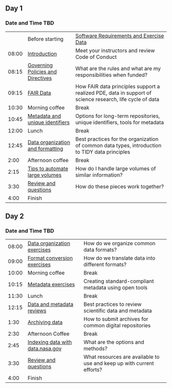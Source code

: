 
<h2>Day 1</h2>
<h3>Date and Time TBD</h3>
<div class="row">        <!-- first two days -->
  <div class="col-md-6"> <!-- left column -->
    <table class="table table-striped">
      <tr>               <!-- row 1   -->
        <td></td>
        <td>Before starting</td>
        <td><a href="https://github.com/mahunterUSGS/TWSC_Data_Management/blob/main/LESSONS/Data_Links.md" target="_blank">Software Requirements and Exercise Data</a></td>
      </tr>
      <tr>               <!-- row 21   -->
        <td>08:00</td>        <!-- time    -->
        <td><a href="https://github.com/mahunterUSGS/TWSC_Data_Management">Introduction</a></td>
        <td>Meet your instructors and review Code of Conduct</td><!-- content -->
      </tr>
      <tr>               <!-- row 2   -->
        <td>08:15</td>        <!-- time    -->
        <td><a href="https://github.com/mahunterUSGS/TWSC_Data_Management">Governing Policies and Directives</a></td>        <!-- content -->
        <td>What are the rules and what are my responsibilities when funded?</td>        <!-- content -->
      </tr>
      <tr>               <!-- row 3   -->
        <td>09:15</td>        <!-- time    -->
        <td><a href="https://github.com/mahunterUSGS/TWSC_Data_Management">FAIR Data</a></td>        <!-- content -->
        <td>How FAIR data principles support a realized PDE, data in support of science research, life cycle of data</td>        <!-- content -->
      </tr>
      <tr>               <!-- row 19   -->
        <td>10:30</td>        <!-- time    -->
        <td>Morning coffee</td>
        <td>Break</td>
      </tr>
      <tr>               <!-- row 4   -->
        <td>10:45</td>        <!-- time    -->
        <td><a href="https://github.com/mahunterUSGS/TWSC_Data_Management">Metadata and unique identifiers</a></td>        <!-- content -->
        <td>Options for long-term repositories, unique identifiers, tools for metadata</td>
      </tr>
      <tr>               <!-- row 11   -->
        <td>12:00</td>        <!-- time    -->
        <td>Lunch</td>
        <td>Break</td>            <!-- content -->
      </tr>
      <tr>               <!-- row 5   -->
        <td>12:45</td>        <!-- time    -->
        <td><a href="https://github.com/mahunterUSGS/TWSC_Data_Management">Data organization and formatting</a></td>        <!-- content -->
        <td>Best practices for the organization of common data types, introduction to TIDY data principles</td>
      </tr>
      <tr>               <!-- row 11   -->
        <td>2:00</td>        <!-- time    -->
        <td>Afternoon coffee</td>
        <td>Break</td>            <!-- content -->
      </tr>
      <tr>
        <td>2:15</td>
        <td><a href="https://github.com/mahunterUSGS/TWSC_Data_Management">Tips to automate large volumes</a></td>
        <td>How do I handle large volumes of similar information?</td>
      <tr>
        <td>3:30</td>
        <td><a href="https://github.com/mahunterUSGS/TWSC_Data_Management">Review and questions</a></td>
        <td>How do these pieces work together?</td>
      </tr>
      </tr>
        <td>4:00</td>        <!-- time    -->
        <td>Finish</td>
        <td></td><!-- content -->
      </tr>
    </table>
  </div>
</div>
<h2>Day 2</h2>
<h3>Date and Time TBD</h3>
<div>
  <div>
    <table>
      <tr>               <!-- row 8   -->
        <td>08:00</td>        <!-- time    -->
        <td><a href="https://github.com/mahunterUSGS/TWSC_Data_Management">Data organization exercises</a></td>
        <td>How do we organize common data formats?</td>         <!-- content -->
      </tr>
      <tr>               <!-- row 9   -->
        <td>09:00</td>        <!-- time    -->
        <td><a href="https://github.com/mahunterUSGS/TWSC_Data_Management">Format conversion exercises</a></td>
        <td>How do we translate data into different formats?</td>             <!-- content -->
      </tr>
      <tr>               <!-- row 10   -->
        <td>10:00</td>        <!-- time    -->
        <td>Morning coffee</td>
        <td>Break</td>
      </tr>
      <tr>               <!-- row 12   -->
        <td>10:15</td>        <!-- time    -->
        <td><a href="https://github.com/mahunterUSGS/TWSC_Data_Management">Metadata exercises</a></td>
        <td>Creating standard-compliant metadata using open tools</td>           <!-- content -->
      </tr>
      <tr>               <!-- row 13   -->
        <td>11:30</td>        <!-- time    -->
        <td>Lunch</td>
        <td>Break</td>         <!-- content -->
      </tr>
      <tr>               <!-- row 14   -->
        <td>12:15</td>        <!-- time    -->
        <td><a href="https://github.com/mahunterUSGS/TWSC_Data_Management">Data and metadata reviews</a></td>
        <td>Best practices to review scientific data and metadata</td>           <!-- content -->
      </tr>
      <tr>               <!-- row 15   -->
        <td>1:30</td>        <!-- time    -->
        <td><a href="https://github.com/mahunterUSGS/TWSC_Data_Management">Archiving data</a></td>
        <td>How to submit archives for common digital repositories</td>          <!-- content -->
      </tr>
      <tr>               <!-- row 16   -->
        <td>2:30</td>        <!-- time    -->
        <td>Afternoon Coffee</td>
        <td>Break</td><!-- content -->
      </tr>
      <tr>               <!-- row 17   -->
        <td>2:45</td>        <!-- time    -->
        <td><a href="https://github.com/mahunterUSGS/TWSC_Data_Management">Indexing data with data.nasa.gov</a></td>
        <td>What are the options and methods?</td><!-- content -->
      </tr>
      <tr>               <!-- row 18   -->
        <td>3:30</td>        <!-- time    -->
        <td><a href="https://github.com/mahunterUSGS/TWSC_Data_Management">Review and questions</a></td>
        <td>What resources are available to use and keep up with current efforts?</td>
      </tr>
        <td>4:00</td>        <!-- time    -->
        <td>Finish</td>
        <td></td><!-- content -->
      </tr>
    </table>
  </div>
</div>
